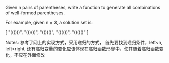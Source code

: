 Given n pairs of parentheses, write a function to generate all combinations of well-formed parentheses.

For example, given n = 3, a solution set is:

[
  "((()))",
  "(()())",
  "(())()",
  "()(())",
  "()()()"
]

Notes:
参考了网上的实现方式，采用递归的方式，
首先要找到递归条件，left<n, left>right,
还有递归变量的变化应该体现在递归函数形参中，使其随着递归函数变化，不应在外面修改